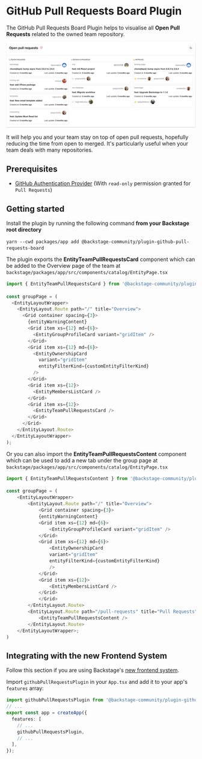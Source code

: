 # GitHub Pull Requests Board Plugin

The GitHub Pull Requests Board Plugin helps to visualise all **Open Pull Requests** related to the owned team repository.

![github-pull-requests-board](./docs/pull-requests-board.png)

It will help you and your team stay on top of open pull requests, hopefully reducing the time from open to merged. It's particularly useful when your team deals with many repositories.

## Prerequisites

- [GitHub Authentication Provider](https://backstage.io/docs/auth/github/provider) (With `read-only` permission granted for `Pull Requests`)

## Getting started

Install the plugin by running the following command **from your Backstage root directory**

`yarn --cwd packages/app add @backstage-community/plugin-github-pull-requests-board`

The plugin exports the **EntityTeamPullRequestsCard** component which can be added to the Overview page of the team at `backstage/packages/app/src/components/catalog/EntityPage.tsx`

```javascript
import { EntityTeamPullRequestsCard } from '@backstage-community/plugin-github-pull-requests-board';

const groupPage = (
  <EntityLayoutWrapper>
    <EntityLayout.Route path="/" title="Overview">
      <Grid container spacing={3}>
        {entityWarningContent}
        <Grid item xs={12} md={6}>
          <EntityGroupProfileCard variant="gridItem" />
        </Grid>
        <Grid item xs={12} md={6}>
          <EntityOwnershipCard
            variant="gridItem"
            entityFilterKind={customEntityFilterKind}
          />
        </Grid>
        <Grid item xs={12}>
          <EntityMembersListCard />
        </Grid>
        <Grid item xs={12}>
          <EntityTeamPullRequestsCard />
        </Grid>
      </Grid>
    </EntityLayout.Route>
  </EntityLayoutWrapper>
);
```

Or you can also import the **EntityTeamPullRequestsContent** component which can be used to add a new tab under the group page at `backstage/packages/app/src/components/catalog/EntityPage.tsx`

```javascript
import { EntityTeamPullRequestsContent } from '@backstage-community/plugin-github-pull-requests-board';

const groupPage = (
    <EntityLayoutWrapper>
        <EntityLayout.Route path="/" title="Overview">
            <Grid container spacing={3}>
            {entityWarningContent}
            <Grid item xs={12} md={6}>
                <EntityGroupProfileCard variant="gridItem" />
            </Grid>
            <Grid item xs={12} md={6}>
                <EntityOwnershipCard
                variant="gridItem"
                entityFilterKind={customEntityFilterKind}
                />
            </Grid>
            <Grid item xs={12}>
                <EntityMembersListCard />
            </Grid>
            </Grid>
        </EntityLayout.Route>
        <EntityLayout.Route path="/pull-requests" title="Pull Requests">
            <EntityTeamPullRequestsContent />
        </EntityLayout.Route>
    </EntityLayoutWrapper>;
)
```

## Integrating with the new Frontend System

Follow this section if you are using Backstage's [new frontend system](https://backstage.io/docs/frontend-system/).

Import `githubPullRequestsPlugin` in your `App.tsx` and add it to your app's `features` array:

```typescript
import githubPullRequestsPlugin from '@backstage-community/plugin-github-pull-requests-board/alpha';
// ...
export const app = createApp({
  features: [
    // ...
    githubPullRequestsPlugin,
    // ...
  ],
});
```
